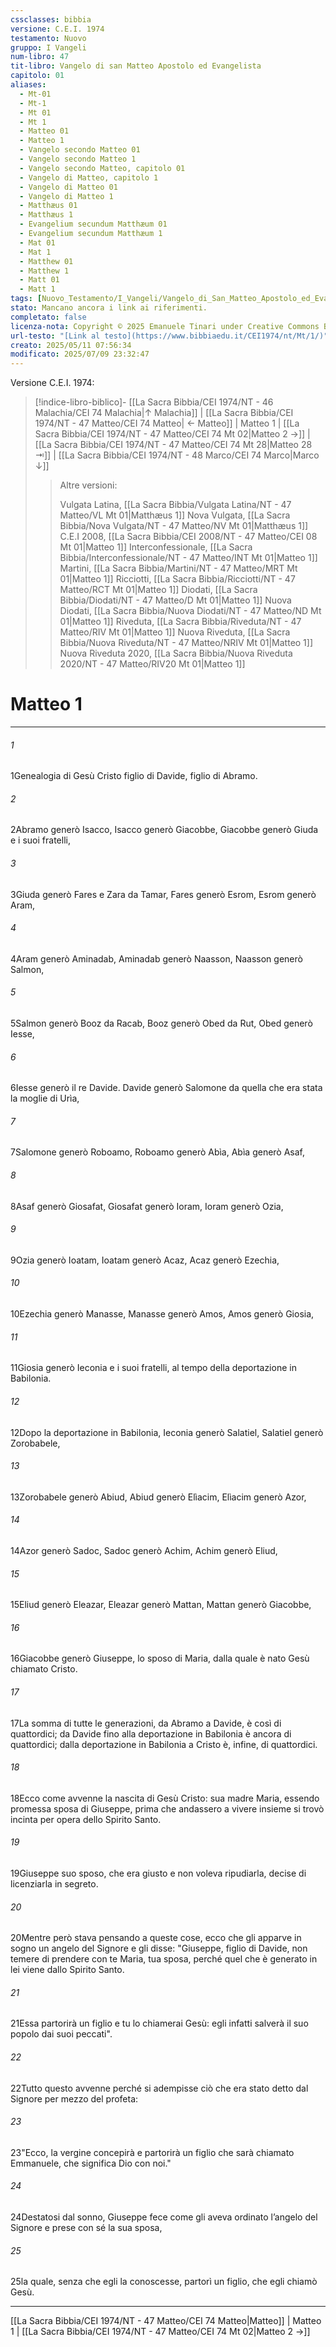 ```yaml
---
cssclasses: bibbia
versione: C.E.I. 1974
testamento: Nuovo
gruppo: I Vangeli
num-libro: 47
tit-libro: Vangelo di san Matteo Apostolo ed Evangelista
capitolo: 01
aliases:
  - Mt-01
  - Mt-1
  - Mt 01
  - Mt 1
  - Matteo 01
  - Matteo 1
  - Vangelo secondo Matteo 01
  - Vangelo secondo Matteo 1
  - Vangelo secondo Matteo, capitolo 01
  - Vangelo di Matteo, capitolo 1
  - Vangelo di Matteo 01
  - Vangelo di Matteo 1
  - Matthæus 01
  - Matthæus 1
  - Evangelium secundum Matthæum 01
  - Evangelium secundum Matthæum 1
  - Mat 01
  - Mat 1
  - Matthew 01
  - Matthew 1
  - Matt 01
  - Matt 1
tags: [Nuovo_Testamento/I_Vangeli/Vangelo_di_San_Matteo_Apostolo_ed_Evangelista/Capitolo_1, Nuovo_Testamento, I_Vangeli, Vangelo_di_San_Matteo_Apostolo_ed_Evangelista, Capitolo_1, Vangelo_secondo_Matteo, Vangelo_di_Matteo]
stato: Mancano ancora i link ai riferimenti.
completato: false
licenza-nota: Copyright © 2025 Emanuele Tinari under Creative Commons BY-NC-SA 4.0 https://creativecommons.org/licenses/by-nc-sa/4.0/
url-testo: "[Link al testo](https://www.bibbiaedu.it/CEI1974/nt/Mt/1/)"
creato: 2025/05/11 07:56:34
modificato: 2025/07/09 23:32:47
---
```


Versione C.E.I. 1974:
> [!indice-libro-biblico]- [[La Sacra Bibbia/CEI 1974/NT - 46 Malachia/CEI 74 Malachia|↑ Malachia]] | [[La Sacra Bibbia/CEI 1974/NT - 47 Matteo/CEI 74 Matteo| ← Matteo]] | Matteo 1 | [[La Sacra Bibbia/CEI 1974/NT - 47 Matteo/CEI 74 Mt 02|Matteo 2 →]] | [[La Sacra Bibbia/CEI 1974/NT - 47 Matteo/CEI 74 Mt 28|Matteo 28 ⇥]] | [[La Sacra Bibbia/CEI 1974/NT - 48 Marco/CEI 74 Marco|Marco ↓]]
>> <span class="verde">Altre versioni:</span>
>>
>> Vulgata Latina, [[La Sacra Bibbia/Vulgata Latina/NT - 47 Matteo/VL Mt 01|Matthæus 1]]
>> Nova Vulgata, [[La Sacra Bibbia/Nova Vulgata/NT - 47 Matteo/NV Mt 01|Matthæus 1]]
>> C.E.I 2008, [[La Sacra Bibbia/CEI 2008/NT - 47 Matteo/CEI 08 Mt 01|Matteo 1]]
>> Interconfessionale, [[La Sacra Bibbia/Interconfessionale/NT - 47 Matteo/INT Mt 01|Matteo 1]]
>> Martini, [[La Sacra Bibbia/Martini/NT - 47 Matteo/MRT Mt 01|Matteo 1]]
>> Ricciotti, [[La Sacra Bibbia/Ricciotti/NT - 47 Matteo/RCT Mt 01|Matteo 1]]
>> Diodati, [[La Sacra Bibbia/Diodati/NT - 47 Matteo/D Mt 01|Matteo 1]]
>> Nuova Diodati, [[La Sacra Bibbia/Nuova Diodati/NT - 47 Matteo/ND Mt 01|Matteo 1]]
>> Riveduta, [[La Sacra Bibbia/Riveduta/NT - 47 Matteo/RIV Mt 01|Matteo 1]]
>> Nuova Riveduta, [[La Sacra Bibbia/Nuova Riveduta/NT - 47 Matteo/NRIV Mt 01|Matteo 1]]
>> Nuova Riveduta 2020, [[La Sacra Bibbia/Nuova Riveduta 2020/NT - 47 Matteo/RIV20 Mt 01|Matteo 1]]

# Matteo 1

***

###### 1
<span class=vrs>1</span>Genealogia di Gesù Cristo figlio di Davide, figlio di Abramo.
###### 2
<span class=vrs>2</span>Abramo generò Isacco, Isacco generò Giacobbe, Giacobbe generò Giuda e i suoi fratelli,
###### 3
<span class=vrs>3</span>Giuda generò Fares e Zara da Tamar, Fares generò Esrom, Esrom generò Aram,
###### 4
<span class=vrs>4</span>Aram generò Aminadab, Aminadab generò Naasson, Naasson generò Salmon,
###### 5
<span class=vrs>5</span>Salmon generò Booz da Racab, Booz generò Obed da Rut, Obed generò Iesse,
###### 6
<span class=vrs>6</span>Iesse generò il re Davide. Davide generò Salomone da quella che era stata la moglie di Urìa,
###### 7
<span class=vrs>7</span>Salomone generò Roboamo, Roboamo generò Abìa, Abìa generò Asaf,
###### 8
<span class=vrs>8</span>Asaf generò Giosafat, Giosafat generò Ioram, Ioram generò Ozia,
###### 9
<span class=vrs>9</span>Ozia generò Ioatam, Ioatam generò Acaz, Acaz generò Ezechia,
###### 10
<span class=vrs>10</span>Ezechia generò Manasse, Manasse generò Amos, Amos generò Giosia,
###### 11
<span class=vrs>11</span>Giosia generò Ieconia e i suoi fratelli, al tempo della deportazione in Babilonia.
###### 12
<span class=vrs>12</span>Dopo la deportazione in Babilonia, Ieconia generò Salatiel, Salatiel generò Zorobabele,
###### 13
<span class=vrs>13</span>Zorobabele generò Abiud, Abiud generò Elìacim, Elìacim generò Azor,
###### 14
<span class=vrs>14</span>Azor generò Sadoc, Sadoc generò Achim, Achim generò Eliud,
###### 15
<span class=vrs>15</span>Eliud generò Eleazar, Eleazar generò Mattan, Mattan generò Giacobbe,
###### 16
<span class=vrs>16</span>Giacobbe generò Giuseppe, lo sposo di Maria, dalla quale è nato Gesù chiamato Cristo.
###### 17
<span class=vrs>17</span>La somma di tutte le generazioni, da Abramo a Davide, è così di quattordici; da Davide fino alla deportazione in Babilonia è ancora di quattordici; dalla deportazione in Babilonia a Cristo è, infine, di quattordici.
###### 18
<span class=vrs>18</span>Ecco come avvenne la nascita di Gesù Cristo: sua madre Maria, essendo promessa sposa di Giuseppe, prima che andassero a vivere insieme si trovò incinta per opera dello Spirito Santo.
###### 19
<span class=vrs>19</span>Giuseppe suo sposo, che era giusto e non voleva ripudiarla, decise di licenziarla in segreto.
###### 20
<span class=vrs>20</span>Mentre però stava pensando a queste cose, ecco che gli apparve in sogno un angelo del Signore e gli disse: "Giuseppe, figlio di Davide, non temere di prendere con te Maria, tua sposa, perché quel che è generato in lei viene dallo Spirito Santo.
###### 21
<span class=vrs>21</span>Essa partorirà un figlio e tu lo chiamerai Gesù: egli infatti salverà il suo popolo dai suoi peccati".
###### 22
<span class=vrs>22</span>Tutto questo avvenne perché si adempisse ciò che era stato detto dal Signore per mezzo del profeta:
###### 23
<span class=vrs>23</span>"Ecco, la vergine concepirà e partorirà un figlio che sarà chiamato Emmanuele, che significa Dio con noi."
###### 24
<span class=vrs>24</span>Destatosi dal sonno, Giuseppe fece come gli aveva ordinato l’angelo del Signore e prese con sé la sua sposa,
###### 25
<span class=vrs>25</span>la quale, senza che egli la conoscesse, partorì un figlio, che egli chiamò Gesù.

***

[[La Sacra Bibbia/CEI 1974/NT - 47 Matteo/CEI 74 Matteo|Matteo]] | Matteo 1 | [[La Sacra Bibbia/CEI 1974/NT - 47 Matteo/CEI 74 Mt 02|Matteo 2 →]]